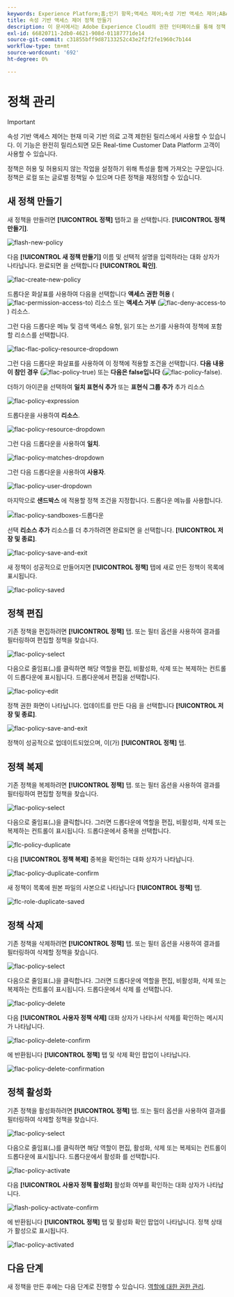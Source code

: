 ```yaml
---
keywords: Experience Platform;홈;인기 항목;액세스 제어;속성 기반 액세스 제어;ABAC
title: 속성 기반 액세스 제어 정책 만들기
description: 이 문서에서는 Adobe Experience Cloud의 권한 인터페이스를 통해 정책 관리에 대한 정보를 제공합니다
exl-id: 66820711-2db0-4621-908d-01187771de14
source-git-commit: c31855bff9d87133252c43e2f2f2fe1960c7b144
workflow-type: tm+mt
source-wordcount: '692'
ht-degree: 0%

---
```


# 정책 관리

>[!IMPORTANT]
>
>속성 기반 액세스 제어는 현재 미국 기반 의료 고객 제한된 릴리스에서 사용할 수 있습니다. 이 기능은 완전히 릴리스되면 모든 Real-time Customer Data Platform 고객이 사용할 수 있습니다.

정책은 허용 및 허용되지 않는 작업을 설정하기 위해 특성을 함께 가져오는 구문입니다. 정책은 로컬 또는 글로벌 정책일 수 있으며 다른 정책을 재정의할 수 있습니다.

## 새 정책 만들기

새 정책을 만들려면 **[!UICONTROL 정책]** 탭하고 을 선택합니다. **[!UICONTROL 정책 만들기]**.

![flash-new-policy](../../images/flac-ui/flac-new-policy.png)

다음 **[!UICONTROL 새 정책 만들기]** 이름 및 선택적 설명을 입력하라는 대화 상자가 나타납니다. 완료되면 을 선택합니다 **[!UICONTROL 확인]**.

![flac-create-new-policy](../../images/flac-ui/flac-create-new-policy.png)

드롭다운 화살표를 사용하여 다음을 선택합니다 **액세스 권한 허용** (![flac-permission-access-to](../../images/flac-ui/flac-permit-access-to.png)) 리소스 또는 **액세스 거부** (![flac-deny-access-to](../../images/flac-ui/flac-deny-access-to.png)) 리소스.

그런 다음 드롭다운 메뉴 및 검색 액세스 유형, 읽기 또는 쓰기를 사용하여 정책에 포함할 리소스를 선택합니다.

![flac-flac-policy-resource-dropdown](../../images/flac-ui/flac-policy-resource-dropdown.png)

그런 다음 드롭다운 화살표를 사용하여 이 정책에 적용할 조건을 선택합니다. **다음 내용이 참인 경우** (![flac-policy-true](../../images/flac-ui/flac-policy-true.png)) 또는 **다음은 false입니다** (![flac-policy-false](../../images/flac-ui/flac-policy-false.png)).

더하기 아이콘을 선택하여 **일치 표현식 추가** 또는 **표현식 그룹 추가** 추가 리소스

![flac-policy-expression](../../images/flac-ui/flac-policy-expression.png)

드롭다운을 사용하여 **리소스**.

![flac-policy-resource-dropdown](../../images/flac-ui/flac-policy-resource-dropdown.png)

그런 다음 드롭다운을 사용하여 **일치**.

![flac-policy-matches-dropdown](../../images/flac-ui/flac-policy-matches-dropdown.png)

그런 다음 드롭다운을 사용하여 **사용자**.

![flac-policy-user-dropdown](../../images/flac-ui/flac-policy-user-dropdown.png)

마지막으로 **샌드박스** 에 적용할 정책 조건을 지정합니다. 드롭다운 메뉴를 사용합니다.

![flac-policy-sandboxes-드롭다운](../../images/flac-ui/flac-policy-sandboxes-dropdown.png)

선택 **리소스 추가** 리소스를 더 추가하려면 완료되면 을 선택합니다. **[!UICONTROL 저장 및 종료]**.

![flac-policy-save-and-exit](../../images/flac-ui/flac-policy-save-and-exit.png)

새 정책이 성공적으로 만들어지면 **[!UICONTROL 정책]** 탭에 새로 만든 정책이 목록에 표시됩니다.

![flac-policy-saved](../../images/flac-ui/flac-policy-saved.png)

## 정책 편집

기존 정책을 편집하려면 **[!UICONTROL 정책]** 탭. 또는 필터 옵션을 사용하여 결과를 필터링하여 편집할 정책을 찾습니다.

![flac-policy-select](../../images/flac-ui/flac-policy-select.png)

다음으로 줄임표(`…`)를 클릭하면 해당 역할을 편집, 비활성화, 삭제 또는 복제하는 컨트롤이 드롭다운에 표시됩니다. 드롭다운에서 편집을 선택합니다.

![flac-policy-edit](../../images/flac-ui/flac-policy-edit.png)

정책 권한 화면이 나타납니다. 업데이트를 만든 다음 을 선택합니다 **[!UICONTROL 저장 및 종료]**.

![flac-policy-save-and-exit](../../images/flac-ui/flac-policy-save-and-exit.png)

정책이 성공적으로 업데이트되었으며, 이(가) **[!UICONTROL 정책]** 탭.

## 정책 복제

기존 정책을 복제하려면 **[!UICONTROL 정책]** 탭. 또는 필터 옵션을 사용하여 결과를 필터링하여 편집할 정책을 찾습니다.

![flac-policy-select](../../images/flac-ui/flac-policy-select.png)

다음으로 줄임표(`…`)을 클릭합니다. 그러면 드롭다운에 역할을 편집, 비활성화, 삭제 또는 복제하는 컨트롤이 표시됩니다. 드롭다운에서 중복을 선택합니다.

![flc-policy-duplicate](../../images/flac-ui/flac-policy-duplicate.png)

다음 **[!UICONTROL 정책 복제]** 중복을 확인하는 대화 상자가 나타납니다.

![flac-policy-duplicate-confirm](../../images/flac-ui/flac-duplicate-confirm.png)

새 정책이 목록에 원본 파일의 사본으로 나타납니다 **[!UICONTROL 정책]** 탭.

![flc-role-duplicate-saved](../../images/flac-ui/flac-role-duplicate-saved.png)

## 정책 삭제

기존 정책을 삭제하려면 **[!UICONTROL 정책]** 탭. 또는 필터 옵션을 사용하여 결과를 필터링하여 삭제할 정책을 찾습니다.

![flac-policy-select](../../images/flac-ui/flac-policy-select.png)

다음으로 줄임표(`…`)을 클릭합니다. 그러면 드롭다운에 역할을 편집, 비활성화, 삭제 또는 복제하는 컨트롤이 표시됩니다. 드롭다운에서 삭제 를 선택합니다.

![flac-policy-delete](../../images/flac-ui/flac-policy-delete.png)

다음 **[!UICONTROL 사용자 정책 삭제]** 대화 상자가 나타나서 삭제를 확인하는 메시지가 나타납니다.

![flac-policy-delete-confirm](../../images/flac-ui/flac-policy-delete-confirm.png)

에 반환됩니다 **[!UICONTROL 정책]** 탭 및 삭제 확인 팝업이 나타납니다.

![flac-policy-delete-confirmation](../../images/flac-ui/flac-policy-delete-confirmation.png)

## 정책 활성화

기존 정책을 활성화하려면 **[!UICONTROL 정책]** 탭. 또는 필터 옵션을 사용하여 결과를 필터링하여 삭제할 정책을 찾습니다.

![flac-policy-select](../../images/flac-ui/flac-policy-select.png)

다음으로 줄임표(`…`)를 클릭하면 해당 역할이 편집, 활성화, 삭제 또는 복제되는 컨트롤이 드롭다운에 표시됩니다. 드롭다운에서 활성화 를 선택합니다.

![flac-policy-activate](../../images/flac-ui/flac-policy-delete.png)

다음 **[!UICONTROL 사용자 정책 활성화]** 활성화 여부를 확인하는 대화 상자가 나타납니다.

![flash-policy-activate-confirm](../../images/flac-ui/flac-policy-activate-confirm.png)

에 반환됩니다 **[!UICONTROL 정책]** 탭 및 활성화 확인 팝업이 나타납니다. 정책 상태가 활성으로 표시됩니다.

![flac-policy-activated](../../images/flac-ui/flac-policy-activated.png)

## 다음 단계

새 정책을 만든 후에는 다음 단계로 진행할 수 있습니다. [역할에 대한 권한 관리](permissions.md).
